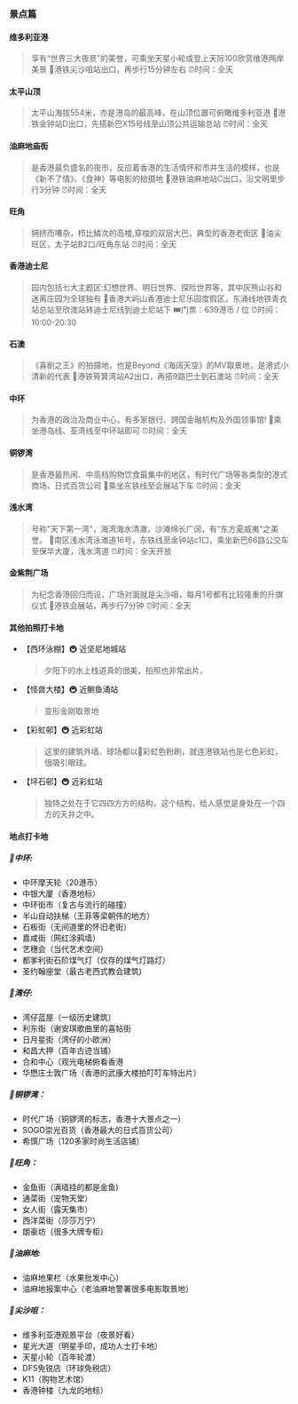 ### 景点篇

#### 维多利亚港
> 享有“世界三大夜景”的美誉，可乘坐天星小轮或登上天际100欣赏维港两岸美景
📍港铁尖沙咀站出口，再步行15分钟左右
⏰时间：全天

#### 太平山顶
> 太平山海拔554米，亦是港岛的最高峰，在山顶位置可俯瞰维多利亚港
📍港铁金钟站D出口，先搭新巴X15号线至山顶公共运输总站
⏰时间：全天

#### 油麻地庙街
> 是香港最负盛名的夜市，反应着香港的生活情怀和市井生活的模样，也是《新不了情》、《食神》等电影的拍摄地
📍港铁油麻地站C出口，沿文明里步行3分钟
⏰时间：全天

#### 旺角
> 拥挤而嘈杂，栉比鳞次的高楼,穿梭的双层大巴，典型的香港老街区
📍油尖旺区，太子站B2口/旺角东站
⏰时间：全天

#### 香港迪士尼
> 园内包括七大主题区:幻想世界、明日世界、探险世界等，其中灰熊山谷和迷离庄园为全球独有
📍香港大屿山香港迪士尼乐园度假区，东涌线地铁青衣站总站至欣澳站转迪士尼线到迪士尼站下
🎟️门票：639港币 / 位
⏰时间：10:00-20:30

#### 石澳
> 《喜剧之王》的拍摄地，也是Beyond《海阔天空》的MV取景地，是港式小清新的代表
📍港铁筲箕湾站A2出口，再搭9路巴士到石澳站
⏰时间：全天

#### 中环
> 为香港的政治及商业中心，有多家银行、跨国金融机构及外国领事馆!
📍乘坐港岛线、荃湾线至中环站即可
⏰时间：全天

#### 铜锣湾
> 是香港最热闹、中高档购物饮食最集中的地区，有时代广场等各类型的港式商场、日式百货公司
📍乘坐东铁线至会展站下车
⏰时间：全天

#### 浅水湾
> 号称"天下第一湾"，海湾海水清澈，沙滩绵长广阔，有“东方夏威夷"之美誉。
📍南区浅水湾泳滩道16号，东铁线至金钟站c1口，乘坐新巴66路公交车至保华大厦，浅水湾道
⏰时间：全天开放

#### 金紫荆广场
> 为纪念香港回归而设，广场对面就是尖沙咀，每月1号都有比较隆重的升旗仪式
📍港铁会展站，再步行7分钟
⏰时间：全天


#### 其他拍照打卡地
* 【西环泳棚】🚇 近坚尼地城站
    > 夕阳下的水上栈道真的很美，拍照也非常出片。
* 【怪兽大楼】🚇 近鲗鱼涌站
    > 变形金刚取景地
* 【彩虹邨】🚇 近彩虹站
    > 这里的建筑外墙、球场都以🌈彩虹色粉刷，就连港铁站也是七色彩虹，很吸引眼球。
* 【坪石邨】🚇 近彩虹站
    > 独特之处在于它四四方方的结构，这个结构，给人感觉是身处在一个四方的天井之中。

#### 地点打卡地
##### 📍中环:
* 中环摩天轮（20港币）
* 中银大厦（香港地标）
* 中环街市（复古与流行的碰撞）
* 半山自动扶梯（王菲等梁朝伟的地方）
* 石板街（无间道里的怀旧老街）
* 嘉咸街（网红涂鸦墙）
* 艺穗会（当代艺术空间）
* 都爹利街石阶煤气灯（仅存的煤气灯路灯）
* 圣约翰座堂（最古老西式教会建筑)

##### 📍湾仔:
* 湾仔蓝屋（一级历史建筑）
* 利东街（谢安琪歌曲里的喜帖街
* 日月星街（湾仔的小欧洲）
* 和昌大押（百年古迹当铺）
* 合和中心（观光电梯俯看香港
* 华懋庄士敦广场（香港的武康大楼拍叮叮车特出片）

##### 📍铜锣湾：
* 时代广场（铜锣湾的标志，香港十大景点之一）
* SOGO崇光百货（香港最大的日式百货公司）
* 希慎广场（120多家时尚生活店铺）

##### 📍旺角：
* 金鱼街（满墙挂的都是金鱼)
* 通菜街（宠物天堂）
* 女人街（露天集市）
* 西洋菜街（莎莎万宁）
* 朗豪坊（很多大牌专柜）

##### 📍油麻地:
* 油麻地果栏（水果批发中心）
* 油麻地报案中心（老油麻地警署很多电影取景地）

##### 📍尖沙咀：
* 维多利亚港观景平台（夜景好看）
* 星光大道（明星手印，成功人士打卡地）
* 天星小轮（百年轮渡）
* DFS免锐店（环球免税店）
* K11（购物艺术馆）
* 香港钟楼（九龙的地标）